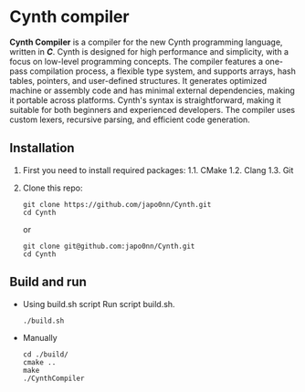 # Cynth compiler

**Cynth Compiler** is a compiler for the new Cynth programming language, written in ***C***. Cynth is designed for high performance and simplicity, with a focus on low-level programming concepts. The compiler features a one-pass compilation process, a flexible type system, and supports arrays, hash tables, pointers, and user-defined structures. It generates optimized machine or assembly code and has minimal external dependencies, making it portable across platforms. Cynth's syntax is straightforward, making it suitable for both beginners and experienced developers. The compiler uses custom lexers, recursive parsing, and efficient code generation.

## Installation

1. First you need to install required packages:
    1.1. CMake
    1.2. Clang
    1.3. Git

2. Clone this repo:
    ```
    git clone https://github.com/japo0nn/Cynth.git
    cd Cynth
    ```
    or 
    ```
    git clone git@github.com:japo0nn/Cynth.git
    cd Cynth
    ```


## Build and run

- Using build.sh script
    Run script build.sh.
    ```
    ./build.sh
    ```

- Manually
    ```
    cd ./build/
    cmake ..
    make
    ./CynthCompiler
    ```
